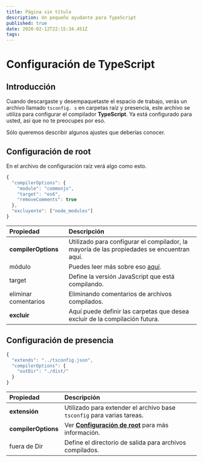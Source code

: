 ```yaml
---
title: Página sin título
description: Un pequeño ayudante para TypeScript
published: true
date: 2020-02-12T22:15:34.451Z
tags:
---
```


# Configuración de TypeScript

## Introducción

Cuando descargaste y desempaquetaste el espacio de trabajo, verás un archivo llamado `tsconfig. s` en carpetas raíz y presencia, este archivo se utiliza para configurar el compilador **TypeScript**. Ya está configurado para usted, así que no te preocupes por eso.

Sólo queremos describir algunos ajustes que deberías conocer.

## Configuración de root

En el archivo de configuración raíz verá algo como esto.

```javascript
{
  "compilerOptions": {
    "module": "commonjs",
    "target": "es6",
    "removeComments": true
  },
  "excluyente": ["node_modules"]
}
```

| Propiedad            | Descripción                                                                                  |
|:-------------------- |:-------------------------------------------------------------------------------------------- |
| **compilerOptions**  | Utilizado para configurar el compilador, la mayoría de las propiedades se encuentran aquí.   |
| módulo               | Puedes leer más sobre eso [aquí](https://www.typescriptlang.org/docs/handbook/modules.html). |
| target               | Define la versión JavaScript que está compilando.                                            |
| eliminar comentarios | Eliminando comentarios de archivos compilados.                                               |
| **excluir**          | Aquí puede definir las carpetas que desea excluir de la compilación futura.                  |

## Configuración de presencia

```javascript
{
  "extends": "../tsconfig.json",
  "compilerOptions": {
    "outDir": "./dist/"
  }
}
```

| Propiedad           | Descripción                                                                                      |
|:------------------- |:------------------------------------------------------------------------------------------------ |
| **extensión**       | Utilizado para extender el archivo base `tsconfig` para varias tareas.                           |
| **compilerOptions** | Ver [**Configuración de root**](/dev/presence/tsconfig#root-configuration) para más información. |
| fuera de Dir        | Define el directorio de salida para archivos compilados.                                         |